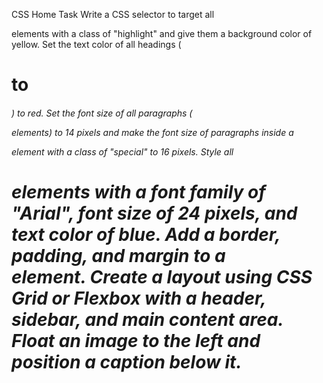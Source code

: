 CSS Home Task
Write a CSS selector to target all <p> elements with a class of "highlight" and give them a background color of yellow.
Set the text color of all headings (<h1> to <h6>) to red.
Set the font size of all paragraphs (<p> elements) to 14 pixels and make the font size of paragraphs inside a <div> element with a class of "special" to 16 pixels.
Style all <h1> elements with a font family of "Arial", font size of 24 pixels, and text color of blue.
Add a border, padding, and margin to a <div> element.
Create a layout using CSS Grid or Flexbox with a header, sidebar, and main content area.
Float an image to the left and position a caption below it.
